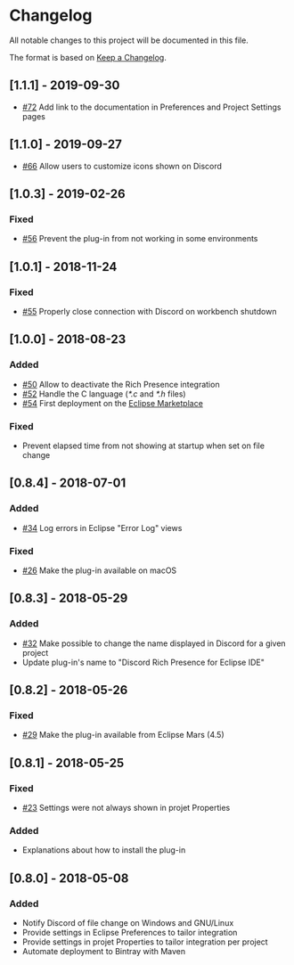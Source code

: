 # Changelog
All notable changes to this project will be documented in this file.

The format is based on [Keep a Changelog](https://keepachangelog.com/en/1.0.0/).

## [1.1.1] - 2019-09-30
- [#72](https://github.com/echebbi/eclipse-discord-integration/pull/72) Add link to the documentation in Preferences and Project Settings pages

## [1.1.0] - 2019-09-27
- [#66](https://github.com/echebbi/eclipse-discord-integration/issues/66) Allow users to customize icons shown on Discord

## [1.0.3] - 2019-02-26
### Fixed
- [#56](https://github.com/echebbi/eclipse-discord-integration/issues/56) Prevent the plug-in from not working in some environments

## [1.0.1] - 2018-11-24
### Fixed
- [#55](https://github.com/echebbi/eclipse-discord-integration/issues/55) Properly close connection with Discord on workbench shutdown

## [1.0.0] - 2018-08-23
### Added
- [#50](https://github.com/echebbi/eclipse-discord-integration/pull/50) Allow to deactivate the Rich Presence integration
- [#52](https://github.com/echebbi/eclipse-discord-integration/pull/52) Handle the C language (_*.c_ and _*.h_ files)
- [#54](https://github.com/echebbi/eclipse-discord-integration/pull/54) First deployment on the [Eclipse Marketplace](https://marketplace.eclipse.org/content/discord-rich-presence-eclipse-ide)

### Fixed
- Prevent elapsed time from not showing at startup when set on file change

## [0.8.4] - 2018-07-01
### Added
- [#34](https://github.com/echebbi/eclipse-discord-integration/pull/34) Log errors in Eclipse "Error Log" views

### Fixed
- [#26](https://github.com/echebbi/eclipse-discord-integration/issues/26) Make the plug-in available on macOS

## [0.8.3] - 2018-05-29
### Added
- [#32](https://github.com/echebbi/eclipse-discord-integration/pull/32) Make possible to change the name displayed in Discord for a given project
- Update plug-in's name to "Discord Rich Presence for Eclipse IDE"

## [0.8.2] - 2018-05-26
### Fixed
- [#29](https://github.com/echebbi/eclipse-discord-integration/issues/29) Make the plug-in available from Eclipse Mars (4.5)

## [0.8.1] - 2018-05-25
### Fixed
- [#23](https://github.com/echebbi/eclipse-discord-integration/issues/23) Settings were not always shown in projet Properties

### Added
- Explanations about how to install the plug-in

## [0.8.0] - 2018-05-08
### Added
- Notify Discord of file change on Windows and GNU/Linux
- Provide settings in Eclipse Preferences to tailor integration
- Provide settings in projet Properties to tailor integration per project
- Automate deployment to Bintray with Maven